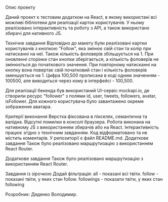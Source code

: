 Опис проекту

Даний проект є тестовим додатком на React, в якому використані всі можливі бібліотеки для реалізації карток користувачів. У ньому реалізовано інтерактивність та роботу з API, а також використано збирачі для нативного JS.

Технічне завдання
Відповідно до макету були реалізовані картки користувачів з кнопкою "Follow", яка змінює свій стан та колір при натисканні на неї. Також кількість фоловерів збільшується на 1. При оновленні сторінки стан кнопки зберігається, а кількість фоловерів не змінюється до початкового значення. При повторному натисканні на кнопку вона повертає свій початковий стан і кількість фоловерів зменшується на 1. Цифра 100,500 прописана в коді одним значенням - 100500, але виводиться через кому в інтерфейсі - 100,500.

Для реалізації бекенда був використаний UI-сервіс mockapi.io, де створили ресурс "follower" з полями id, user, tweets, followers, avatar, isFollower. Для кожного користувача було завантажено окреме зображення аватара.

Критерії виконання
Верстка фіксована в пікселях, семантична та валідна.
Відсутні помилки в консолі браузера.
Робота виконана на нативному JS з використанням збирачів або на React.
Інтерактивність працює згідно з технічним завданням.
Код відформатовано та не містить коментарів.
У репозиторії є файл README.md.
Додаткове завдання
Також було реалізовано маршрутизацію з використанням React Router.

Додаткове завдання
Також було реалізовано маршрутизацію з використанням React Router.

Завдання із зірочкою
Додай фільтрація: all - показані всі твіти. follow - показані твіти, у яких стан follow. followings - показати твіти, у яких стан following

Розробник: Дяденко Володимир.